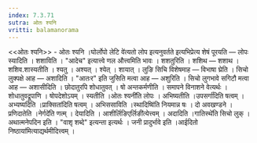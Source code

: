 ```yaml
---
index: 7.3.71
sutra: ओतः श्यनि
vritti: balamanorama
---
```


<<ओतः श्यनि>> - ओतः श्यनि ।घोर्लोपो लेटि वे॑त्यतो लोप इत्यनुवर्तते इत्यभिप्रेत्य शेषं पूरयति —  लोपः स्यादिति । शशाविति । "आदेच" इत्यात्त्वे णल औत्त्वमिति भावः । शशतुरिति । शशिथ —  शशाथ । शशिव.शास्यतीति । श्यतु । अश्यत् । श्येत् । शायात् । लुङि सिचि विशेषमाह — विभाषा घ्रेति । सिचो लुक्पक्षे आह — अशादिति । "आतःर" इति जुसिति मत्वा आह —  अशुरिति । सिचो लुगभावे सगिटौ मत्वा आह — अशासीदिति । छोदातुरपि शोधातुवत् । षो अन्तकर्मणीति । समापने विनाशने वेत्यर्थः । शोधातुवद्रूपाणि । षोपदेशोऽयम् । स्यतीति ।ओतः श्यनी॑ति लोपः । अभिष्यतीति ।उपसर्गा॑दिति षत्वम् । अभ्यष्यदिति ।प्राक्सिता॑दिति षत्वम् । अभिससाविति ।स्थादिष्वि॑ति नियमान्न षः । दो अवखण्डने । प्रणिदातेति ।नेर्गदे॑ति णत्म् । देयादिति । आशीर्लिङिएर्लिङी॑त्येत्त्वम् । अदादिति ।गातिस्थे॑ति सिचो लुक् । अथात्मनेपदिन इति । "वाशृ शब्दे" इत्यन्ता इत्यर्थः । जनी प्रादुर्भावे इति ।आईदितो निष्ठाया॑मित्याद्यर्थमीदित्त्वम् ।